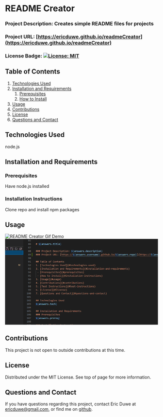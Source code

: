  
# README Creator

### Project Description: Creates simple README files for projects
### Project URL: [https://ericduwe.github.io/readmeCreator](https://ericduwe.github.io/readmeCreator)
### License Badge: [![License: MIT](https://img.shields.io/badge/License-MIT-yellow.svg)](https://opensource.org/licenses/MIT)
## Table of Contents
1. [Technologies Used](#technologies-used)
2. [Installation and Requirements](#installation-and-requirements)
    1. [Prerequisites](#prerequisites)
    2. [How to Install](#installation-instructions)
3. [Usage](#usage)
4. [Contributions](#contributions)
5. [License](#license)
6. [Questions and Contact](#questions-and-contact)

## Technologies Used
node.js

## Installation and Requirements
### Prerequisites
Have node.js installed

### Installation Instructions
Clone repo and install npm packages

## Usage
![README Creator Gif Demo](./assets/READMECreatorVid.gif)
![test screenshot](./assets/testing.PNG)

## Contributions
This project is not open to outside contributions at this time.


## License
Distributed under the MIT License. See top of page for more information.

## Questions and Contact
If you have questions regarding this project, contact Eric Duwe at ericduwe@gmail.com, or find me on [github](https://www.github.com/ericduwe).

